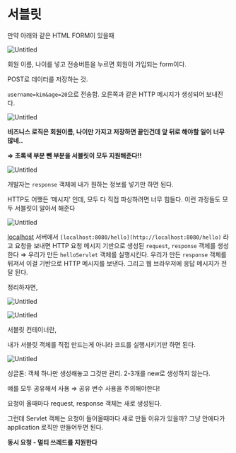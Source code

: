 # 서블릿

만약 아래와 같은 HTML FORM이 있을때

![Untitled](%E1%84%89%E1%85%A5%E1%84%87%E1%85%B3%E1%86%AF%E1%84%85%E1%85%B5%E1%86%BA%200ad3b7a791c54e94a0abd78821e935ba/Untitled.png)

회원 이름, 나이를 넣고 전송버튼을 누르면 회원이 가입되는 form이다.

POST로 데이터를 저장하는 것.

`username=kim&age=20`으로 전송함. 오른쪽과 같은 HTTP 메시지가 생성되어 보내진다.

![Untitled](%E1%84%89%E1%85%A5%E1%84%87%E1%85%B3%E1%86%AF%E1%84%85%E1%85%B5%E1%86%BA%200ad3b7a791c54e94a0abd78821e935ba/Untitled%201.png)

**비즈니스 로직은 회원이름, 나이만 가지고 저장하면 끝인건데 앞 뒤로 해야할 일이 너무 많네..**

**⇒ 초록색 부분 뺀 부분을 서블릿이 모두 지원해준다!!**

![Untitled](%E1%84%89%E1%85%A5%E1%84%87%E1%85%B3%E1%86%AF%E1%84%85%E1%85%B5%E1%86%BA%200ad3b7a791c54e94a0abd78821e935ba/Untitled%202.png)

개발자는 `response` 객체에 내가 원하는 정보를 넣기만 하면 된다.

HTTP도 어쨌든 ‘메시지’ 인데, 모두 다 직접 파싱하려면 너무 힘들다.
이런 과정들도 모두 서블릿이 알아서 해준다

![Untitled](%E1%84%89%E1%85%A5%E1%84%87%E1%85%B3%E1%86%AF%E1%84%85%E1%85%B5%E1%86%BA%200ad3b7a791c54e94a0abd78821e935ba/Untitled%203.png)

[localhost](http://localhost) 서버에서 `[localhost:8080/hello](http://localhost:8080/hello)` 라고 요청을 보내면 HTTP 요청 메시지 기반으로 생성된 `request`, `response` 객체를 생성한다 ⇒ 우리가 만든 `helloServlet` 객체를 실행시킨다.
우리가 만든 `response` 객체를 뒤져서 이걸 기반으로 HTTP 메시지를 보낸다.
그리고 웹 브라우저에 응답 메시지가 전달 된다.

정리하자면,

![Untitled](%E1%84%89%E1%85%A5%E1%84%87%E1%85%B3%E1%86%AF%E1%84%85%E1%85%B5%E1%86%BA%200ad3b7a791c54e94a0abd78821e935ba/Untitled%204.png)

![Untitled](%E1%84%89%E1%85%A5%E1%84%87%E1%85%B3%E1%86%AF%E1%84%85%E1%85%B5%E1%86%BA%200ad3b7a791c54e94a0abd78821e935ba/Untitled%205.png)

서블릿 컨테이너란,

내가 서블릿 객체를 직접 만드는게 아니라 코드를 실행시키기만 하면 된다.

![Untitled](%E1%84%89%E1%85%A5%E1%84%87%E1%85%B3%E1%86%AF%E1%84%85%E1%85%B5%E1%86%BA%200ad3b7a791c54e94a0abd78821e935ba/Untitled%206.png)

싱글톤: 객체 하나만 생성해놓고 그것만 관리. 2-3개를 new로 생성하지 않는다.

얘를 모두 공유해서 사용 ⇒ 공유 변수 사용을 주의해야한다!

요청이 올때마다 request, response 객체는 새로 생성된다.

그런데 Servlet 객체는 요청이 들어올때마다 새로 만들 이유가 있을까?
그냥 안에다가 application 로직만 만들어두면 된다.

**동시 요청 - 멀티 쓰레드를 지원한다**